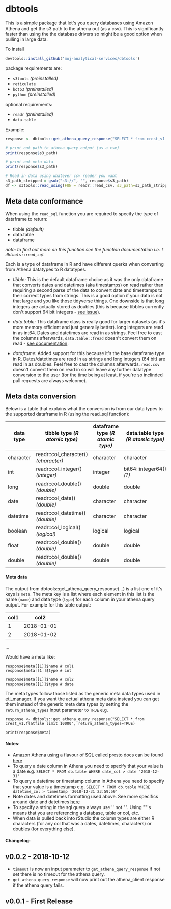 # dbtools

This is a simple package that let's you query databases using Amazon Athena and get the s3 path to the athena out (as a csv). This is significantly faster than using the the database drivers so might be a good option when pulling in large data.

To install
```r
devtools::install_github('moj-analytical-services/dbtools')
```

package requirements are:

- `s3tools` _(preinstalled)_
- `reticulate`
- `boto3` _(preinstalled)_
- `python` _(preinstalled)_

optional requirements:
- `readr` _(preinstalled)_
- `data.table`

Example:
```r
response <- dbtools::get_athena_query_response("SELECT * from crest_v1.flatfile limit 10000", out_path = "s3://my-bucket/__temp__")

# print out path to athena query output (as a csv)
print(response$s3_path)

# print out meta data
print(response$s3_path)

# Read in data using whatever csv reader you want
s3_path_stripped = gsub("s3://", "", response$s3_path)
df <- s3tools::read_using(FUN = readr::read_csv, s3_path=s3_path_stripped)

```
## Meta data conformance

When using the `read_sql` function you are required to specify the type of dataframe to return:

- tibble _(default)_
- data.table
- dataframe

_note: to find out more on this function see the function documentation i.e. `?dbtools::read_sql`_

Each is a type of dataframe in R and have different querks when converting from Athena datatypes to R datatypes.

- *tibble:* This is the default dataframe choice as it was the only dataframe that converts dates and datetimes (aka timestamps) on read rather than requiring a second parse of the data to convert date and timestamps to their correct types from strings. This is a good option if your data is not that large and you like those tidyverse things. One downside is that long integers are actually stored as doubles (this is because tibbles currently don't support 64 bit integers - [see issue](https://github.com/tidyverse/readr/issues/633)).

- *data.table:* This dataframe class is really good for larger datasets (as it's more memory efficient and just generally better). long integers are read in as int64. Dates and datetimes are read in as strings. Feel free to cast the columns afterwards, `data.table::fread` doesn't convert them on read - [see documentation](https://www.rdocumentation.org/packages/data.table/versions/1.10.4-2/topics/fread).

- *dataframe:* Added support for this because it's the base dataframe type in R. Dates/datetimes are read in as strings and long integers (64 bit) are read in as doubles. Feel free to cast the columns afterwards. `read.csv` doesn't convert them on read in so will leave any further datatype conversion to the user (for the time being at least, if you're so inclinded pull requests are always welcome).

## Meta data conversion

Below is a table that explains what the conversion is from our data types to the supported dataframe in R (using the read_sql function):

| data type | tibble type _(R atomic type)_        | dataframe type _(R atomic type)_ | data.table type _(R atomic type)_ |
|-----------|--------------------------------------|----------------------------------|-----------------------------------|
| character | readr::col_character() _(character)_ | character                        | character                         |
| int       | readr::col_integer() _(integer)_     | integer                          | bit64::integer64() _(?)_          |
| long      | readr::col_double() _(double)_       | double                           | double                            |
| date      | readr::col_date() _(double)_         | character                        | character                         |
| datetime  | readr::col_datetime() _(double)_     | character                        | character                         |
| boolean   | readr::col_logical() _(logical)_     | logical                          | logical                           |
| float     | readr::col_double() _(double)_       | double                           | double                            |
| double    | readr::col_double() _(double)_       | double                           | double                            |

#### Meta data

The output from dbtools::get_athena_query_response(...) is a list one of it's keys is `meta`. The meta key is a list where each element in this list is the name (`name`) and data type (`type`) for each column in your athena query output. For example for this table output:

|col1|col2|
|---|---|
|1|2018-01-01|
|2|2018-01-02|
...

Would have a meta like:

```
response$meta[[1]]$name # col1
response$meta[[1]]$type # int

response$meta[[1]]$name # col2
response$meta[[1]]$type # date

```

The meta types follow those listed as the generic meta data types used in [etl_manager](https://github.com/moj-analytical-services/etl_manager). If you want the actual athena meta data instead you can get them instead of the generic meta data types by setting the `return_athena_types` input parameter to `TRUE` e.g.

```
response <- dbtools::get_athena_query_response("SELECT * from crest_v1.flatfile limit 10000", return_athena_types=TRUE)

print(response$meta)
```

#### Notes:

- Amazon Athena using a flavour of SQL called presto docs can be found [here](https://prestodb.io/docs/current/)
- To query a date column in Athena you need to specify that your value is a date e.g. `SELECT * FROM db.table WHERE date_col > date '2018-12-31'`
- To query a datetime or timestamp column in Athena you need to specify that your value is a timestamp e.g. `SELECT * FROM db.table WHERE datetime_col > timestamp '2018-12-31 23:59:59'`
- Note dates and datetimes formatting used above. See more specifics around date and datetimes [here](https://prestodb.io/docs/current/functions/datetime.html)
- To specify a string in the sql query always use '' not "". Using ""'s means that you are referencing a database, table or col, etc.
- When data is pulled back into rStudio the column types are either R characters (for any col that was a dates, datetimes, characters) or doubles (for everything else).


#### Changelog:

## v0.0.2 - 2018-10-12

- `timeout` is now an input parameter to `get_athena_query_response` if not set there is no timeout for the athena query.
- `get_athena_query_response` will now print out the athena_client response if the athena query fails.

## v0.0.1 - First Release
